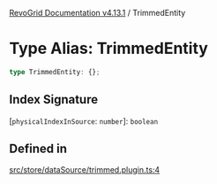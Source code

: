 [RevoGrid Documentation v4.13.1](README.md) / TrimmedEntity

# Type Alias: TrimmedEntity

```ts
type TrimmedEntity: {};
```

## Index Signature

 \[`physicalIndexInSource`: `number`\]: `boolean`

## Defined in

[src/store/dataSource/trimmed.plugin.ts:4](https://github.com/revolist/revogrid/blob/4ebc7221c475d12b7f731e54908af9eefb855c73/src/store/dataSource/trimmed.plugin.ts#L4)

